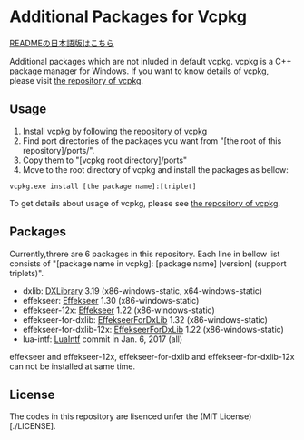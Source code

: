 # Additional Packages for Vcpkg

[READMEの日本語版はこちら](./README_JP.md)

Additional packages which are not inluded in default vcpkg.
vcpkg is a C++ package manager for Windows.
If you want to know details of vcpkg, please visit [the repository of vcpkg](https://github.com/Microsoft/vcpkg).

## Usage

1. Install vcpkg by following [the repository of vcpkg](https://github.com/Microsoft/vcpkg)
1. Find port directories of the packages you want from "[the root of this repository]/ports/".
1. Copy them to "[vcpkg root directory]/ports"
1. Move to the root directory of vcpkg and install the packages as bellow:

```:ps
vcpkg.exe install [the package name]:[triplet]
```

To get details about usage of vcpkg, please see [the repository of vcpkg](https://github.com/Microsoft/vcpkg).

## Packages

Currently,threre are 6 packages in this repository.
Each line in bellow list consists of "[package name in vcpkg]: [package name] [version] (support triplets)".

- dxlib: [DXLibrary](http://dxlib.o.oo7.jp/) 3.19 (x86-windows-static, x64-windows-static)
- effekseer: [Effekseer](https://effekseer.github.io/en/index.html) 1.30 (x86-windows-static)
- effekseer-12x: [Effekseer](https://effekseer.github.io/en/index.html) 1.22 (x86-windows-static)
- effekseer-for-dxlib: [EffekseerForDxLib](https://effekseer.github.io/en/index.html) 1.32 (x86-windows-static)
- effekseer-for-dxlib-12x: [EffekseerForDxLib](https://effekseer.github.io/en/index.html) 1.22 (x86-windows-static)
- lua-intf: [LuaIntf](https://github.com/SteveKChiu/lua-intf) commit in Jan. 6, 2017 (all)

effekseer and effekseer-12x, effekseer-for-dxlib and effekseer-for-dxlib-12x can not be installed at same time.

## License

The codes in this repository are lisenced unfer the (MIT License)[./LICENSE].
